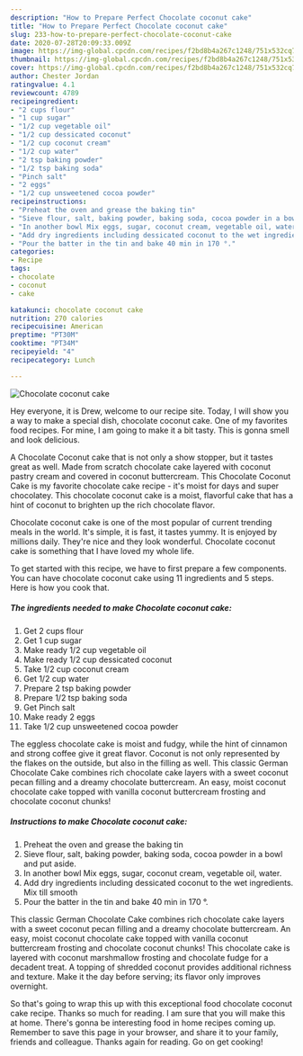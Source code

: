```yaml
---
description: "How to Prepare Perfect Chocolate coconut cake"
title: "How to Prepare Perfect Chocolate coconut cake"
slug: 233-how-to-prepare-perfect-chocolate-coconut-cake
date: 2020-07-28T20:09:33.009Z
image: https://img-global.cpcdn.com/recipes/f2bd8b4a267c1248/751x532cq70/chocolate-coconut-cake-recipe-main-photo.jpg
thumbnail: https://img-global.cpcdn.com/recipes/f2bd8b4a267c1248/751x532cq70/chocolate-coconut-cake-recipe-main-photo.jpg
cover: https://img-global.cpcdn.com/recipes/f2bd8b4a267c1248/751x532cq70/chocolate-coconut-cake-recipe-main-photo.jpg
author: Chester Jordan
ratingvalue: 4.1
reviewcount: 4789
recipeingredient:
- "2 cups flour"
- "1 cup sugar"
- "1/2 cup vegetable oil"
- "1/2 cup dessicated coconut"
- "1/2 cup coconut cream"
- "1/2 cup water"
- "2 tsp baking powder"
- "1/2 tsp baking soda"
- "Pinch salt"
- "2 eggs"
- "1/2 cup unsweetened cocoa powder"
recipeinstructions:
- "Preheat the oven and grease the baking tin"
- "Sieve flour, salt, baking powder, baking soda, cocoa powder in a bowl and put aside."
- "In another bowl Mix eggs, sugar, coconut cream, vegetable oil, water."
- "Add dry ingredients including dessicated coconut to the wet ingredients. Mix till smooth"
- "Pour the batter in the tin and bake 40 min in 170 °."
categories:
- Recipe
tags:
- chocolate
- coconut
- cake

katakunci: chocolate coconut cake 
nutrition: 270 calories
recipecuisine: American
preptime: "PT30M"
cooktime: "PT34M"
recipeyield: "4"
recipecategory: Lunch

---
```



![Chocolate coconut cake](https://img-global.cpcdn.com/recipes/f2bd8b4a267c1248/751x532cq70/chocolate-coconut-cake-recipe-main-photo.jpg)

Hey everyone, it is Drew, welcome to our recipe site. Today, I will show you a way to make a special dish, chocolate coconut cake. One of my favorites food recipes. For mine, I am going to make it a bit tasty. This is gonna smell and look delicious.

A Chocolate Coconut cake that is not only a show stopper, but it tastes great as well. Made from scratch chocolate cake layered with coconut pastry cream and covered in coconut buttercream. This Chocolate Coconut Cake is my favorite chocolate cake recipe - it&#39;s moist for days and super chocolatey. This chocolate coconut cake is a moist, flavorful cake that has a hint of coconut to brighten up the rich chocolate flavor.

Chocolate coconut cake is one of the most popular of current trending meals in the world. It's simple, it is fast, it tastes yummy. It is enjoyed by millions daily. They're nice and they look wonderful. Chocolate coconut cake is something that I have loved my whole life.


To get started with this recipe, we have to first prepare a few components. You can have chocolate coconut cake using 11 ingredients and 5 steps. Here is how you cook that.

<!--inarticleads1-->

##### The ingredients needed to make Chocolate coconut cake:

1. Get 2 cups flour
1. Get 1 cup sugar
1. Make ready 1/2 cup vegetable oil
1. Make ready 1/2 cup dessicated coconut
1. Take 1/2 cup coconut cream
1. Get 1/2 cup water
1. Prepare 2 tsp baking powder
1. Prepare 1/2 tsp baking soda
1. Get Pinch salt
1. Make ready 2 eggs
1. Take 1/2 cup unsweetened cocoa powder


The eggless chocolate cake is moist and fudgy, while the hint of cinnamon and strong coffee give it great flavor. Coconut is not only represented by the flakes on the outside, but also in the filling as well. This classic German Chocolate Cake combines rich chocolate cake layers with a sweet coconut pecan filling and a dreamy chocolate buttercream. An easy, moist coconut chocolate cake topped with vanilla coconut buttercream frosting and chocolate coconut chunks! 

<!--inarticleads2-->

##### Instructions to make Chocolate coconut cake:

1. Preheat the oven and grease the baking tin
1. Sieve flour, salt, baking powder, baking soda, cocoa powder in a bowl and put aside.
1. In another bowl Mix eggs, sugar, coconut cream, vegetable oil, water.
1. Add dry ingredients including dessicated coconut to the wet ingredients. Mix till smooth
1. Pour the batter in the tin and bake 40 min in 170 °.


This classic German Chocolate Cake combines rich chocolate cake layers with a sweet coconut pecan filling and a dreamy chocolate buttercream. An easy, moist coconut chocolate cake topped with vanilla coconut buttercream frosting and chocolate coconut chunks! This chocolate cake is layered with coconut marshmallow frosting and chocolate fudge for a decadent treat. A topping of shredded coconut provides additional richness and texture. Make it the day before serving; its flavor only improves overnight. 

So that's going to wrap this up with this exceptional food chocolate coconut cake recipe. Thanks so much for reading. I am sure that you will make this at home. There's gonna be interesting food in home recipes coming up. Remember to save this page in your browser, and share it to your family, friends and colleague. Thanks again for reading. Go on get cooking!
